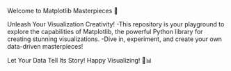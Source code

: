 Welcome to Matplotlib Masterpieces 🎨

Unleash Your Visualization Creativity!
-This repository is your playground to explore the capabilities of Matplotlib, the powerful Python library for creating stunning visualizations. 
-Dive in, experiment, and create your own data-driven masterpieces!

Let Your Data Tell Its Story! Happy Visualizing! 🎨📊
